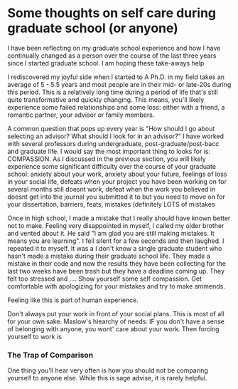 # Some thoughts on self care during graduate school (or anyone)

I have been reflecting on my graduate school experience and how I have continually changed as a person over the course of the last three years since I started graduate school. I am hoping these take-aways help 

I rediscovered my joyful side when I started to
A Ph.D. in my field takes an average of 5 - 5.5 years and most people are in their mid- or late-20s during this period. This is a relatively long time during a period of life that's still quite transformative and quickly changing. This means, you'll likely experience some failed relationships and some loss: either with a friend, a romantic partner, your advisor or family members. 

A common question that pops up every year is "How should I go about selecting an advisor? What should I look for in an advisor?" I have worked with several professors during undergraduate, post-graduate/post-bacc and graduate life. I would say the most important thing to looks for is: COMPASSION. As I discussed in the previous section, you will likely experience some significant difficulty over the course of your graduate school: anxiety about your work, anxiety about your future, feelings of loss in your social life, 
defeats when your project you have been working on for several months still doesnt work, defeat when the work you believed in doesnt get into the journal you submitted it to but you need to move on for your dissertation, barriers, feats, mistakes (definitely LOTS of mistakes

Once in high school, I made a mistake that I really should have known better not to make. Feeling very disappointed in myself, I called my older brother and vented about it. He said "I am glad you are still making mistakes. It means you are learning". I fell silent for a few seconds and then laughed. I repeated it to myself. It was a 
I don't know a single graduate student who hasn't made a mistake during their graduate school life. They made a mistake in their code and now the results they have been collecting for the last two weeks have been trash but they have a deadline coming up. They felt too stressed and .... Show yourself some self compassion. Get comfortable with apologizing for your mistakes and try to make ammends. 

Feeling like this is part of human experience. 

Don't always put your work in front of your social plans.
This is most of all for your own sake. Maslow's hiearchy of needs: IF you don't have a sense of belonging with anyone, you wont' care about your work. Then forcing yourself to work is 

### The Trap of Comparison
One thing you'll hear very often is how you should not be comparing yourself to anyone else. While this is sage advise, it is rarely helpful. 